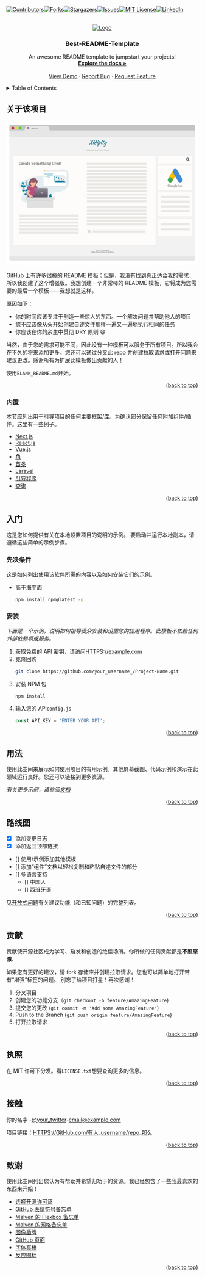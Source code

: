 <div id="top"></div>
<!--
*** Thanks for checking out the Best-README-Template. If you have a suggestion
*** that would make this better, please fork the repo and create a pull request
*** or simply open an issue with the tag "enhancement".
*** Don't forget to give the project a star!
*** Thanks again! Now go create something AMAZING! :D
-->

<!-- PROJECT SHIELDS -->

<!--
*** I'm using markdown "reference style" links for readability.
*** Reference links are enclosed in brackets [ ] instead of parentheses ( ).
*** See the bottom of this document for the declaration of the reference variables
*** for contributors-url, forks-url, etc. This is an optional, concise syntax you may use.
*** https://www.markdownguide.org/basic-syntax/#reference-style-links
-->

[![Contributors][contributors-shield]][contributors-url][![Forks][forks-shield]][forks-url][![Stargazers][stars-shield]][stars-url][![Issues][issues-shield]][issues-url][![MIT License][license-shield]][license-url][![LinkedIn][linkedin-shield]][linkedin-url]

<!-- PROJECT LOGO -->

<br />
<div align="center">
  <a href="https://github.com/othneildrew/Best-README-Template">
    <img src="images/logo.png" alt="Logo" width="80" height="80">
  </a>

  <h3 align="center">Best-README-Template</h3>

  <p align="center">
    An awesome README template to jumpstart your projects!
    <br />
    <a href="https://github.com/othneildrew/Best-README-Template"><strong>Explore the docs »</strong></a>
    <br />
    <br />
    <a href="https://github.com/othneildrew/Best-README-Template">View Demo</a>
    ·
    <a href="https://github.com/othneildrew/Best-README-Template/issues">Report Bug</a>
    ·
    <a href="https://github.com/othneildrew/Best-README-Template/issues">Request Feature</a>
  </p>
</div>

<!-- TABLE OF CONTENTS -->

<details>
  <summary>Table of Contents</summary>
  <ol>
    <li>
      <a href="#about-the-project">About The Project</a>
      <ul>
        <li><a href="#built-with">Built With</a></li>
      </ul>
    </li>
    <li>
      <a href="#getting-started">Getting Started</a>
      <ul>
        <li><a href="#prerequisites">Prerequisites</a></li>
        <li><a href="#installation">Installation</a></li>
      </ul>
    </li>
    <li><a href="#usage">Usage</a></li>
    <li><a href="#roadmap">Roadmap</a></li>
    <li><a href="#contributing">Contributing</a></li>
    <li><a href="#license">License</a></li>
    <li><a href="#contact">Contact</a></li>
    <li><a href="#acknowledgments">Acknowledgments</a></li>
  </ol>
</details>

<!-- ABOUT THE PROJECT -->

## 关于该项目

[![Product Name Screen Shot][product-screenshot]](https://example.com)

GitHub 上有许多很棒的 README 模板；但是，我没有找到真正适合我的需求，所以我创建了这个增强版。我想创建一个非常棒的 README 模板，它将成为您需要的最后一个模板——我想就是这样。

原因如下：

-   你的时间应该专注于创造一些惊人的东西。一个解决问题并帮助他人的项目
-   您不应该像从头开始创建自述文件那样一遍又一遍地执行相同的任务
-   你应该在你的余生中贯彻 DRY 原则 :smile:

当然，由于您的需求可能不同，因此没有一种模板可以服务于所有项目。所以我会在不久的将来添加更多。您还可以通过分叉此 repo 并创建拉取请求或打开问题来建议更改。感谢所有为扩展此模板做出贡献的人！

使用`BLANK_README.md`开始。

<p align="right">(<a href="#top">back to top</a>)</p>

### 内置

本节应列出用于引导项目的任何主要框架/库。为确认部分保留任何附加组件/插件。这里有一些例子。

-   [Next.js](https://nextjs.org/)
-   [React.js](https://reactjs.org/)
-   [Vue.js](https://vuejs.org/)
-   [角](https://angular.io/)
-   [苗条](https://svelte.dev/)
-   [Laravel](https://laravel.com)
-   [引导程序](https://getbootstrap.com)
-   [查询](https://jquery.com)

<p align="right">(<a href="#top">back to top</a>)</p>

<!-- GETTING STARTED -->

## 入门

这是您如何提供有关在本地设置项目的说明的示例。
要启动并运行本地副本，请遵循这些简单的示例步骤。

### 先决条件

这是如何列出使用该软件所需的内容以及如何安装它们的示例。

-   高于海平面
    ```sh
    npm install npm@latest -g
    ```

### 安装

_下面是一个示例，说明如何指导受众安装和设置您的应用程序。此模板不依赖任何外部依赖项或服务。_

1.  获取免费的 API 密钥，请访问[HTTPS://example.com](https://example.com)
2.  克隆回购
    ```sh
    git clone https://github.com/your_username_/Project-Name.git
    ```
3.  安装 NPM 包
    ```sh
    npm install
    ```
4.  输入您的 API`config.js`
    ```js
    const API_KEY = 'ENTER YOUR API';
    ```

<p align="right">(<a href="#top">back to top</a>)</p>

<!-- USAGE EXAMPLES -->

## 用法

使用此空间来展示如何使用项目的有用示例。其他屏幕截图、代码示例和演示在此领域运行良好。您还可以链接到更多资源。

_有关更多示例，请参阅[文档](https://example.com)_

<p align="right">(<a href="#top">back to top</a>)</p>

<!-- ROADMAP -->

## 路线图

-   [x] 添加变更日志
-   [x] 添加返回顶部链接
-   \[] 使用/示例添加其他模板
-   \[] 添加“组件”文档以轻松复制和粘贴自述文件的部分
-   \[] 多语言支持
    -   \[] 中国人
    -   \[] 西班牙语

见[开放式问题](https://github.com/othneildrew/Best-README-Template/issues)有关建议功能（和已知问题）的完整列表。

<p align="right">(<a href="#top">back to top</a>)</p>

<!-- CONTRIBUTING -->

## 贡献

贡献使开源社区成为学习、启发和创造的绝佳场所。你所做的任何贡献都是**不胜感激**.

如果您有更好的建议，请 fork 存储库并创建拉取请求。您也可以简单地打开带有“增强”标签的问题。
别忘了给项目打星！再次感谢！

1.  分叉项目
2.  创建您的功能分支（`git checkout -b feature/AmazingFeature`)
3.  提交您的更改 (`git commit -m 'Add some AmazingFeature'`)
4.  Push to the Branch (`git push origin feature/AmazingFeature`)
5.  打开拉取请求

<p align="right">(<a href="#top">back to top</a>)</p>

<!-- LICENSE -->

## 执照

在 MIT 许可下分发。看`LICENSE.txt`想要查询更多的信息。

<p align="right">(<a href="#top">back to top</a>)</p>

<!-- CONTACT -->

## 接触

你的名字 -[@your_twitter](https://twitter.com/your_username)-[email@example.com](mailto:email@example.com)

项目链接：[HTTPS://GitHub.com/有人\_username/repo\_那么](https://github.com/your_username/repo_name)

<p align="right">(<a href="#top">back to top</a>)</p>

<!-- ACKNOWLEDGMENTS -->

## 致谢

使用此空间列出您认为有帮助并希望归功于的资源。我已经包含了一些我最喜欢的东西来开始！

-   [选择开源许可证](https://choosealicense.com)
-   [GitHub 表情符号备忘单](https://www.webpagefx.com/tools/emoji-cheat-sheet)
-   [Malven 的 Flexbox 备忘单](https://flexbox.malven.co/)
-   [Malven 的网格备忘单](https://grid.malven.co/)
-   [图像盾牌](https://shields.io)
-   [GitHub 页面](https://pages.github.com)
-   [字体真棒](https://fontawesome.com)
-   [反应图标](https://react-icons.github.io/react-icons/search)

<p align="right">(<a href="#top">back to top</a>)</p>

<!-- MARKDOWN LINKS & IMAGES -->

<!-- https://www.markdownguide.org/basic-syntax/#reference-style-links -->

[contributors-shield]: https://img.shields.io/github/contributors/othneildrew/Best-README-Template.svg?style=for-the-badge

[contributors-url]: https://github.com/othneildrew/Best-README-Template/graphs/contributors

[forks-shield]: https://img.shields.io/github/forks/othneildrew/Best-README-Template.svg?style=for-the-badge

[forks-url]: https://github.com/othneildrew/Best-README-Template/network/members

[stars-shield]: https://img.shields.io/github/stars/othneildrew/Best-README-Template.svg?style=for-the-badge

[stars-url]: https://github.com/othneildrew/Best-README-Template/stargazers

[issues-shield]: https://img.shields.io/github/issues/othneildrew/Best-README-Template.svg?style=for-the-badge

[issues-url]: https://github.com/othneildrew/Best-README-Template/issues

[license-shield]: https://img.shields.io/github/license/othneildrew/Best-README-Template.svg?style=for-the-badge

[license-url]: https://github.com/othneildrew/Best-README-Template/blob/master/LICENSE.txt

[linkedin-shield]: https://img.shields.io/badge/-LinkedIn-black.svg?style=for-the-badge&logo=linkedin&colorB=555

[linkedin-url]: https://linkedin.com/in/othneildrew

[product-screenshot]: images/screenshot.png
